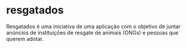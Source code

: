 # resgatados
Resgatados é uma iniciativa de uma aplicação com o objetivo de juntar anúncios de instituições de resgate de animais (ONGs) e pessoas que querem adotar.
